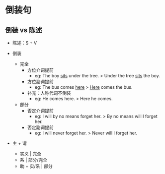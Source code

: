 # 倒装句

## 倒装 vs 陈述

- 陈述：S + V
- 倒装
  - 完全
    - 方位介词提前
      - eg: The boy <u>sits</u> under the tree. > Under the tree <u>sits</u> the boy.
    - 方位副词提前
      - eg: The bus comes <u>here</u> > <u>Here</u> comes the bus.
    - 补充：人称代词不倒装
      - eg: He comes here. > Here he comes.
  - 部分
    - 否定介词提前
      - eg: I will by no means forget her. > By no means will I forget her.
    - 否定副词提前
      - eg: I will never forget her. > Never will I forget her.

- 主 + 谓
  - 实义 | 完全
  - 系 | 部分/完全
  - 助 + 实/系 | 部分